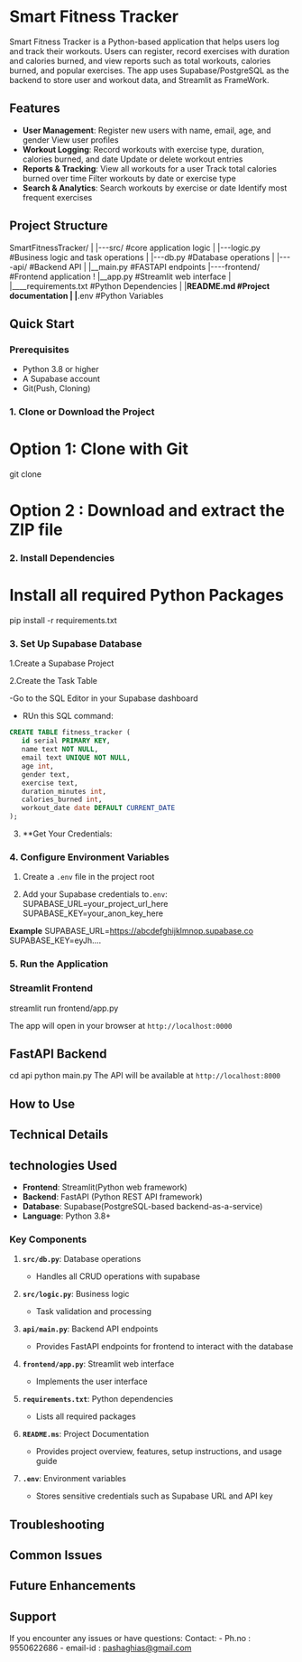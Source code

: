 # Smart Fitness Tracker

Smart Fitness Tracker is a Python-based application that helps users log and track their workouts. Users can register, record exercises with duration and calories burned, and view reports such as total workouts, calories burned, and popular exercises. The app uses Supabase/PostgreSQL as the backend to store user and workout data, and Streamlit as FrameWork.

## Features

- **User Management**:
Register new users with name, email, age, and gender
View user profiles
- **Workout Logging**:
Record workouts with exercise type, duration, calories burned, and date
Update or delete workout entries
- **Reports & Tracking**:
View all workouts for a user
Track total calories burned over time
Filter workouts by date or exercise type
- **Search & Analytics**:
Search workouts by exercise or date
Identify most frequent exercises

## Project Structure
SmartFitnessTracker/
|
|---src/            #core application logic
|   |---logic.py    #Business logic and task
operations
|    |---db.py      #Database operations
|
|----api/           #Backend API
|    |__main.py     #FASTAPI endpoints
|----frontend/      #Frontend application
!       |__app.py   #Streamlit web interface
|
|____requirements.txt #Python Dependencies
|
|____README.md  #Project documentation
|
|____.env   #Python Variables


##  Quick Start

### Prerequisites

- Python 3.8 or higher
- A Supabase account
- Git(Push, Cloning)

### 1. Clone or Download the Project
# Option 1: Clone with Git
git clone <repository-url>

# Option 2 : Download and extract the ZIP file

### 2. Install Dependencies

# Install all required Python Packages
pip install -r requirements.txt

### 3. Set Up Supabase Database

1.Create a Supabase Project

2.Create the Task Table

-Go to the SQL Editor in your Supabase dashboard
- RUn this SQL command: 
 ``` sql
 CREATE TABLE fitness_tracker (
    id serial PRIMARY KEY,
    name text NOT NULL,
    email text UNIQUE NOT NULL,
    age int,
    gender text,
    exercise text,
    duration_minutes int,
    calories_burned int,
    workout_date date DEFAULT CURRENT_DATE
);
 ```
3. **Get Your Credentials:
### 4. Configure Environment Variables

1. Create a `.env` file in the project root

2. Add your Supabase credentials to`.env`:
SUPABASE_URL=your_project_url_here
SUPABASE_KEY=your_anon_key_here

**Example**
SUPABASE_URL=https://abcdefghijklmnop.supabase.co
SUPABASE_KEY=eyJh....

### 5. Run the Application

### Streamlit Frontend
streamlit run frontend/app.py

The app will open in your browser at `http://localhost:0000`
## FastAPI Backend

cd api
python main.py
The API will be available at `http://localhost:8000`

## How to Use

## Technical Details

## technologies Used

- **Frontend**: Streamlit(Python web framework)
- **Backend**: FastAPI (Python REST API framework)
- **Database**: Supabase(PostgreSQL-based backend-as-a-service)
- **Language**: Python 3.8+

### Key Components

1. **`src/db.py`**: Database operations 
    - Handles all CRUD operations with supabase

2. **`src/logic.py`**: Business logic
    - Task validation and processing
3. **`api/main.py`**: Backend API endpoints
    - Provides FastAPI endpoints for frontend to interact with the database
4. **`frontend/app.py`**: Streamlit web interface
    - Implements the user interface
5. **`requirements.txt`**: Python dependencies
    - Lists all required packages
6. **`README.ms`**: Project Documentation
    - Provides project overview, features, setup instructions, and usage guide
7. **`.env`**: Environment variables
    - Stores sensitive credentials such as Supabase URL and API key

## Troubleshooting

## Common Issues

## Future Enhancements

## Support

If you encounter any issues or have questions:
Contact:
    - Ph.no : 9550622686
    - email-id : pashaghias@gmail.com